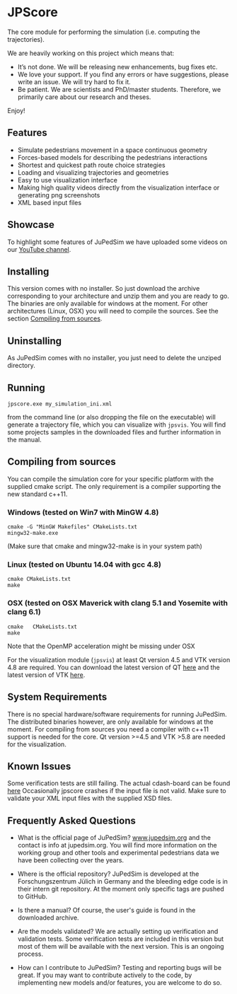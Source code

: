 # JPScore

<!-- [![Build Status](https://travis-ci.org/JuPedSim/jpscore.svg?branch=v0.8)](https://travis-ci.org/JuPedSim/jpscore) -->
<!-- [![codecov.io](https://codecov.io/github/JuPedSim/jpscore/coverage.svg?branch=v0.8)](https://codecov.io/github/JuPedSim/jpscore?branch=v0.8) -->
<!-- [![GitHub license](https://img.shields.io/badge/license-GPL-blue.svg)](https://raw.githubusercontent.com/JuPedSim/jpscore/master/LICENSE) -->

The core module for performing the simulation (i.e. computing the trajectories).

We are heavily working on this project which means that:

- It’s not done. We will be releasing new enhancements, bug fixes etc.
- We love your support. If you find any errors or have suggestions, please write an issue. We will try hard to fix it.
- Be patient. We are scientists and PhD/master students. Therefore, we primarily care about our research and theses. 

Enjoy!



## Features


- Simulate pedestrians movement in a space continuous geometry
- Forces-based models for describing the pedestrians interactions
- Shortest and quickest path route choice strategies
- Loading and visualizing trajectories and geometries
- Easy to use visualization interface
- Making high quality videos directly from the visualization interface or generating png screenshots
- XML based input files


## Showcase


To highlight some features of JuPedSim we have uploaded some videos on our [YouTube channel](https://www.youtube.com/channel/UCKS8w8CUClHEeN4K1SUSMBA).


## Installing


This version comes with no installer. So just download the archive corresponding to your architecture and unzip them and you are ready to go. The binaries are only available for windows at the moment. For other architectures (Linux, OSX) you will need to compile the sources. See the section [Compiling from sources](#compiling-from-sources).

## Uninstalling


As JuPedSim comes with no installer, you just need to delete the unziped directory.

## Running


    jpscore.exe my_simulation_ini.xml

from the command line (or also dropping the file on the executable) will generate a trajectory file, which you can visualize with `jpsvis`.
You will find some projects samples in the downloaded files and further information in the manual.

## Compiling from sources


You can compile the simulation core for your specific platform with the supplied cmake script.
The only requirement is a compiler supporting the new standard c++11.

### Windows (tested on Win7 with MinGW 4.8)


    cmake -G "MinGW Makefiles" CMakeLists.txt
    mingw32-make.exe
    
(Make sure that cmake and mingw32-make is in your system path)

### Linux (tested on Ubuntu 14.04 with gcc 4.8)


    cmake CMakeLists.txt
    make

### OSX (tested on OSX Maverick with clang 5.1 and Yosemite with clang 6.1)


    cmake   CMakeLists.txt
    make

Note that the OpenMP acceleration might be missing under OSX

For the visualization module (`jpsvis`) at least Qt version 4.5 and VTK version 4.8 are required.
You can download the latest version of QT [here](https://www.qt.io/download/) and the latest version of VTK [here](http://www.vtk.org/download/).

## System Requirements


There is no special hardware/software requirements for running JuPedSim. The distributed binaries however, are only available for windows at the moment. For compiling from sources you need a compiler with c++11 support is needed for the core. Qt version >=4.5 and VTK >5.8 are needed for the visualization.


## Known Issues


Some verification tests are still failing. The actual cdash-board can be found [here](http://my.cdash.org/index.php?project=JuPedSim) 
Occasionally jpscore crashes if the input file is not valid. Make sure to validate your XML input files with the supplied XSD files.

## Frequently Asked Questions


- What is the official page of JuPedSim?
www.jupedsim.org and the contact is info at jupedsim.org. You will find more information on the working group and other tools and experimental pedestrians data we have been collecting over the years.

- Where is the official repository?
JuPedSim is developed at the Forschungszentrum Jülich in Germany and the bleeding edge code is in their intern git repository. At the moment only specific tags are pushed to GitHub.

- Is there a manual?
Of course, the user's guide is found in the downloaded archive.

- Are the models validated?
We are actually setting up verification and validation tests. Some verification tests are included in this version but most of them will be available with the next version. This is an ongoing process.

- How can I contribute to JuPedSim?
Testing and reporting bugs will be great. If you may want to contribute actively to the code, by implementing new models and/or features, you are welcome to do so.
